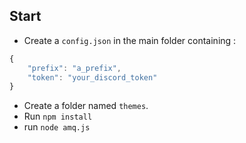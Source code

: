 ## Start
- Create a `config.json` in the main folder containing :
```js
{
    "prefix": "a_prefix",
    "token": "your_discord_token"
}
```
- Create a folder named `themes`.
- Run `npm install`
- run `node amq.js`